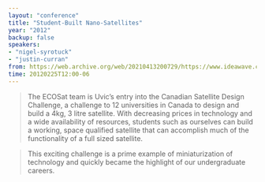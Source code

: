 ```yaml
---
layout: "conference"
title: "Student-Built Nano-Satellites"
year: "2012"
backup: false
speakers:
- "nigel-syrotuck"
- "justin-curran"
from: https://web.archive.org/web/20210413200729/https://www.ideawave.ca/2012-conference/student-built-nano-satellites
time: 20120225T12:00-06
---
```


> The ECOSat team is Uvic’s entry into the Canadian Satellite Design Challenge,
a challenge to 12 universities in Canada to design and build a 4kg, 3 litre
satellite. With decreasing prices in technology and a wide availability of
resources, students such as ourselves can build a working, space qualified
satellite that can accomplish much of the functionality of a full sized
satellite.

> This exciting challenge is a prime example of miniaturization of technology
and quickly became the highlight of our undergraduate careers.
